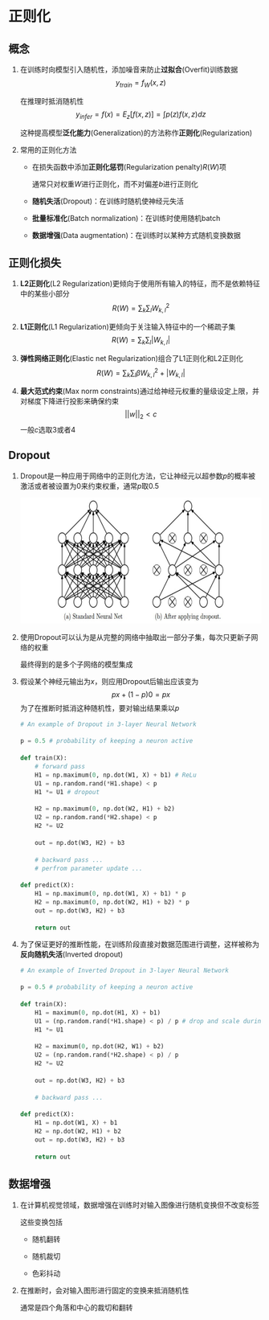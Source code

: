 # 正则化

## 概念

1. 在训练时向模型引入随机性，添加噪音来防止**过拟合**(Overfit)训练数据$$y_{train}=f_W(x,z)$$

    在推理时抵消随机性$$y_{infer}=f(x)=E_z[f(x,z)]=\int p(z)f(x,z)dz$$

    这种提高模型**泛化能力**(Generalization)的方法称作**正则化**(Regularization)

2. 常用的正则化方法

    * 在损失函数中添加**正则化惩罚**(Regularization penalty)$R(W)$项

        通常只对权重$W$进行正则化，而不对偏差$b$进行正则化

    * **随机失活**(Dropout)：在训练时随机使神经元失活

    * **批量标准化**(Batch normalization)：在训练时使用随机batch

    * **数据增强**(Data augmentation)：在训练时以某种方式随机变换数据

## 正则化损失

1. **L2正则化**(L2 Regularization)更倾向于使用所有输入的特征，而不是依赖特征中的某些小部分$$R(W)=\sum_k\sum_lW_{k,l}^2$$

2. **L1正则化**(L1 Regularization)更倾向于关注输入特征中的一个稀疏子集$$R(W)=\sum_k\sum_l|W_{k,l}|$$

3. **弹性网络正则化**(Elastic net Regularization)组合了L1正则化和L2正则化$$R(W)=\sum_k\sum_l\beta W_{k,l}^2+|W_{k,l}|$$

4. **最大范式约束**(Max norm constraints)通过给神经元权重的量级设定上限，并对梯度下降进行投影来确保约束$$||w||_2<c$$一般$c$选取3或者4

## Dropout

1. Dropout是一种应用于网络中的正则化方法，它让神经元以超参数$p$的概率被激活或者被设置为0来约束权重，通常$p$取0.5

    <div align="center"><img src="img/dropout.jpg" style="height:250px"/></div>

2. 使用Dropout可以认为是从完整的网络中抽取出一部分子集，每次只更新子网络的权重

    最终得到的是多个子网络的模型集成

3. 假设某个神经元输出为$x$，则应用Dropout后输出应该变为$$px + (1 - p)0 = px$$为了在推断时抵消这种随机性，要对输出结果乘以$p$

    ```python {.line-numbers}
    # An example of Dropout in 3-layer Neural Network

    p = 0.5 # probability of keeping a neuron active

    def train(X):
        # forward pass
        H1 = np.maximum(0, np.dot(W1, X) + b1) # ReLu
        U1 = np.random.rand(*H1.shape) < p
        H1 *= U1 # dropout

        H2 = np.maximum(0, np.dot(W2, H1) + b2)
        U2 = np.random.rand(*H2.shape) < p
        H2 *= U2

        out = np.dot(W3, H2) + b3

        # backward pass ...
        # perfrom parameter update ...

    def predict(X):
        H1 = np.maximum(0, np.dot(W1, X) + b1) * p
        H2 = np.maximum(0, np.dot(W2, H1) + b2) * p
        out = np.dot(W3, H2) + b3

        return out
    ```

4. 为了保证更好的推断性能，在训练阶段直接对数据范围进行调整，这样被称为**反向随机失活**(Inverted dropout)

    ```python {.line-numbers}
    # An example of Inverted Dropout in 3-layer Neural Network

    p = 0.5 # probability of keeping a neuron active

    def train(X):
        H1 = maximum(0, np.dot(H1, X) + b1)
        U1 = (np.random.rand(*H1.shape) < p) / p # drop and scale during train time
        H1 *= U1

        H2 = maximum(0, np.dot(H2, W1) + b2)
        U2 = (np.random.rand(*H2.shape) < p) / p
        H2 *= U2

        out = np.dot(W3, H2) + b3

        # backward pass ...

    def predict(X):
        H1 = np.dot(W1, X) + b1
        H2 = np.dot(W2, H1) + b2
        out = np.dot(W3, H2) + b3

        return out
    ```

## 数据增强

1. 在计算机视觉领域，数据增强在训练时对输入图像进行随机变换但不改变标签

    这些变换包括

    * 随机翻转

    * 随机裁切

    * 色彩抖动

2. 在推断时，会对输入图形进行固定的变换来抵消随机性

    通常是四个角落和中心的裁切和翻转
